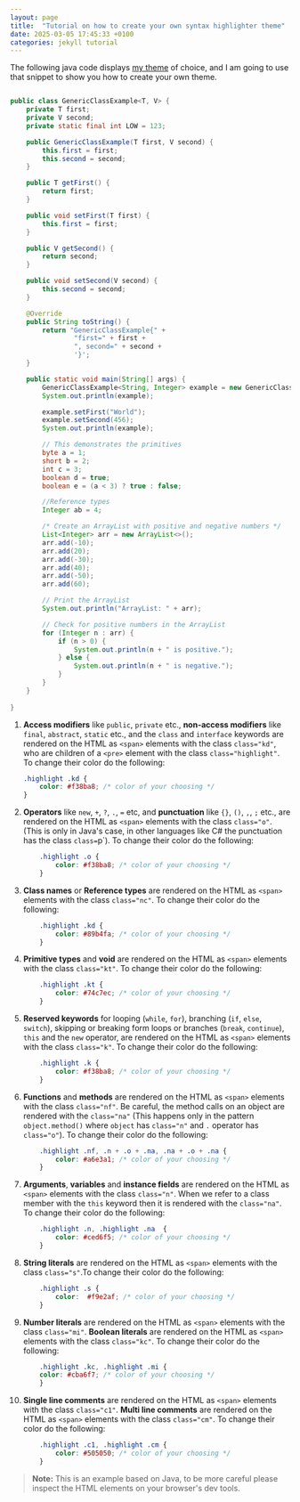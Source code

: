 ```yaml
---
layout: page
title:  "Tutorial on how to create your own syntax highlighter theme"
date: 2025-03-05 17:45:33 +0100
categories: jekyll tutorial
---
```


The following java code displays [my theme](https://github.com/low-perry/my-jekyll-syntax-highlighter-theme) of choice, and I am going to use that snippet to show you how to create your own theme.

```java

public class GenericClassExample<T, V> {
    private T first;
    private V second;
    private static final int LOW = 123;

    public GenericClassExample(T first, V second) {
        this.first = first;
        this.second = second;
    }

    public T getFirst() {
        return first;
    }

    public void setFirst(T first) {
        this.first = first;
    }

    public V getSecond() {
        return second;
    }

    public void setSecond(V second) {
        this.second = second;
    }

    @Override
    public String toString() {
        return "GenericClassExample{" +
                "first=" + first +
                ", second=" + second +
                '}';
    }

    public static void main(String[] args) {
        GenericClassExample<String, Integer> example = new GenericClassExample<>("Hello", 123);
        System.out.println(example);

        example.setFirst("World");
        example.setSecond(456);
        System.out.println(example);

        // This demonstrates the primitives
        byte a = 1;
        short b = 2;
        int c = 3;
        boolean d = true;
        boolean e = (a < 3) ? true : false;

        //Reference types
        Integer ab = 4;

        /* Create an ArrayList with positive and negative numbers */
        List<Integer> arr = new ArrayList<>();
        arr.add(-10);
        arr.add(20);
        arr.add(-30);
        arr.add(40);
        arr.add(-50);
        arr.add(60);

        // Print the ArrayList
        System.out.println("ArrayList: " + arr);

        // Check for positive numbers in the ArrayList
        for (Integer n : arr) {
            if (n > 0) {
                System.out.println(n + " is positive.");
            } else {
                System.out.println(n + " is negative.");
            }
        }
    }
    
}

```

1. **Access modifiers** like `public`, `private` etc., **non-access modifiers** like `final`, `abstract`, `static` etc., and the `class` and `interface` keywords are rendered on the HTML as `<span>` elements with the class `class="kd"`, who are children of a `<pre>` element with the class `class="highlight"`. To change their color do the following:

    ```css
    .highlight .kd {
        color: #f38ba8; /* color of your choosing */
    }
    ```

2. **Operators** like `new`, `+`, `?`, `.`, `=` etc, and **punctuation** like `{}`, `()`, `,`, `;` etc., are rendered on the HTML as `<span>` elements with the class `class="o"`. (This is only in Java's case, in other languages like C# the punctuation has the class `class=`p`). To change their color do the following:

    ```css
        .highlight .o {
            color: #f38ba8; /* color of your choosing */
        }
    ```

3. **Class names** or **Reference types** are rendered on the HTML as `<span>` elements with the class `class="nc"`. To change their color do the following:

    ```css
        .highlight .kd {
            color: #89b4fa; /* color of your choosing */
        }
    ```

4. **Primitive types** and **void** are rendered on the HTML as `<span>` elements with the class `class="kt"`. To change their color do the following:

    ```css
        .highlight .kt {
            color: #74c7ec; /* color of your choosing */
        }
    ```

5. **Reserved keywords** for looping (`while`, `for`), branching (`if`, `else`, `switch`), skipping or breaking form loops or branches (`break`, `continue`), `this` and the `new` operator, are rendered on the HTML as `<span>` elements with the class `class="k"`. To change their color do the following:

    ```css
        .highlight .k {
            color: #f38ba8; /* color of your choosing */
        }
    ```

6. **Functions** and **methods** are rendered on the HTML as `<span>` elements with the class `class="nf"`. Be careful, the method calls on an object are rendered with the `class="na"` (This happens only in the pattern `object.method()` where `object` has `class="n"` and `.` operator has `class="o"`). To change their color do the following:

    ```css
        .highlight .nf, .n + .o + .na, .na + .o + .na {
            color: #a6e3a1; /* color of your choosing */
        }
    ```

7. **Arguments**, **variables** and **instance fields** are rendered on the HTML as `<span>` elements with the class `class="n"`. When we refer to a class member with the `this` keyword then it is rendered with the `class="na"`. To change their color do the following:

    ```css
        .highlight .n, .highlight .na  {
            color: #ced6f5; /* color of your choosing */
        }
    ```

8. **String literals** are rendered on the HTML as `<span>` elements with the class `class="s"`.To change their color do the following:

    ```css
        .highlight .s {
            color:  #f9e2af; /* color of your choosing */
        }
    ```

9. **Number literals** are rendered on the HTML as `<span>` elements with the class `class="mi"`. **Boolean literals** are rendered on the HTML as `<span>` elements with the class `class="kc"`. To change their color do the following:

    ```css
        .highlight .kc, .highlight .mi {
        color: #cba6f7; /* color of your choosing */
        }
    ```

10. **Single line comments** are rendered on the HTML as `<span>` elements with the class `class="c1"`. **Multi line comments** are rendered on the HTML as `<span>` elements with the class `class="cm"`. To change their color do the following:

    ```css
        .highlight .c1, .highlight .cm {
            color: #505050; /* color of your choosing */
        }
    ```

> **Note:** This is an example based on Java, to be more careful please inspect the HTML elements on your browser's dev tools.
